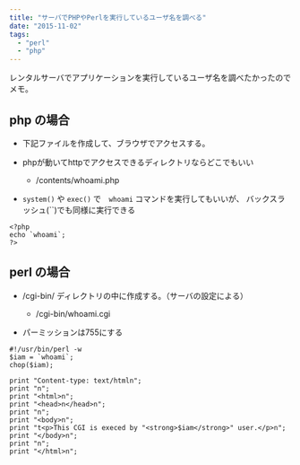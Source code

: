 ```yaml
---
title: "サーバでPHPやPerlを実行しているユーザ名を調べる"
date: "2015-11-02"
tags: 
  - "perl"
  - "php"
---
```


レンタルサーバでアプリケーションを実行しているユーザ名を調べたかったのでメモ。

## php の場合

- 下記ファイルを作成して、ブラウザでアクセスする。
- phpが動いてhttpでアクセスできるディレクトリならどこでもいい
    
    - /contents/whoami.php
- `system()` や `exec()` で　`whoami` コマンドを実行してもいいが、 バックスラッシュ(\`\`)でも同様に実行できる

```
<?php
echo `whoami`;
?>
```

## perl の場合

- /cgi-bin/ ディレクトリの中に作成する。（サーバの設定による）
    
    - /cgi-bin/whoami.cgi
- パーミッションは755にする

```
#!/usr/bin/perl -w
$iam = `whoami`;
chop($iam);

print "Content-type: text/htmln";
print "n";
print "<html>n";
print "<head>n</head>n";
print "n";
print "<body>n";
print "t<p>This CGI is execed by "<strong>$iam</strong>" user.</p>n";
print "</body>n";
print "n";
print "</html>n";
```
